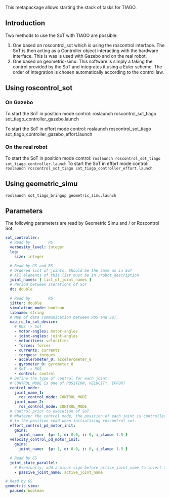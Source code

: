  This metapackage allows starting the stack of tasks for TIAGO.

## Introduction

Two methods to use the SoT with TIAGO are possible:

 1.  One based on roscontrol_sot which is using the roscontrol interface. The SoT is then acting as a Controller object interacting with the hardware interface. This is was is used with Gazebo and on the real robot.
 2. One based on geometric-simu. This software is simply a taking the control provided by the SoT and integrates it using a Euler scheme. The order of integration is chosen automatically according to the control law.

## Using roscontrol_sot 

### On Gazebo
 
To start the SoT in position mode control:
    roslaunch roscontrol_sot_tiago sot_tiago_controller_gazebo.launch
    
To start the SoT in effort mode control:
	roslaunch roscontrol_sot_tiago sot_tiago_controller_gazebo_effort.launch

### On the real robot

To start the SoT in position mode control:
``
roslaunch roscontrol_sot_tiago sot_tiago_controller.launch
`` 
To start the SoT in effort mode control:
``
roslaunch roscontrol_sot_tiago sot_tiago_controller_effort.launch
``

## Using geometric_simu

``
roslaunch sot_tiago_bringup geometric_simu.launch
``

## Parameters

The following parameters are read by Geometric Simu and / or Roscontrol Sot:

```yaml
sot_controller:
  # Read by        RS
  verbosity_level: integer
  log:
    size: integer

  # Read by GS and RS
  # Ordered list of joints. Should be the same as in SoT
  # All elements of this list must be in /robot_description
  joint_names: [ list_of_joint_names ]
  # Period between iterations of SoT
  dt: double

  # Read by        RS
  jitter: double
  simulation_mode: boolean
  libname: string
  # Map of data communication between ROS and SoT.
  map_rc_to_sot_device:
    # ROS -> SoT
    - motor-angles: motor-angles 
    - joint-angles: joint-angles
    - velocities: velocities
    - forces: forces
    - currents: currents
    - torques: torques
    - accelerometer_0: accelerometer_0
    - gyrometer_0: gyrometer_0
    # SoT -> ROS
    - control: control
  # Define the type of control for each joint.
  # CONTROL_MODE is one of POSITION, VELOCITY, EFFORT
  control_mode:
    joint_name_1:
      ros_control_mode: CONTROL_MODE
    joint_name_2:
      ros_control_mode: CONTROL_MODE
  # Control prior to execution of SoT.
  # Whatever the control mode, the position of each joint is controlled
  # to the position read when initializing roscontrol_sot.
  effort_control_pd_motor_init:
    gains:
      joint_name:  {p: 1, d: 0.0, i: 0, i_clamp: 1.5 }
  velocity_control_pd_motor_init:
    gains:
      joint_name:  {p: 1, d: 0.0, i: 0, i_clamp: 1.5 }

  # Read by GS
  joint_state_parallel:
    # Eventually, add a minus sign before active_joint_name to invert the sign.
    - passive_joint_name: active_joint_name

# Read by GS
geometric_simu:
  paused: boolean
```

